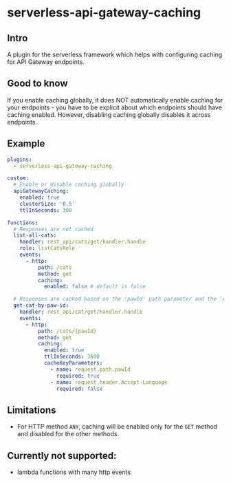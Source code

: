 # serverless-api-gateway-caching

## Intro
A plugin for the serverless framework which helps with configuring caching for API Gateway endpoints.

## Good to know
If you enable caching globally, it does NOT automatically enable caching for your endpoints - you have to be explicit about which endpoints should have caching enabled.
However, disabling caching globally disables it across endpoints.

## Example

```yml
plugins:
  - serverless-api-gateway-caching

custom:
  # Enable or disable caching globally
  apiGatewayCaching:
    enabled: true
    clusterSize: '0.5'
    ttlInSeconds: 300

functions:
  # Responses are not cached
  list-all-cats:
    handler: rest_api/cats/get/handler.handle
    role: listCatsRole
    events:
      - http:
          path: /cats
          method: get
          caching:
            enabled: false # default is false

  # Responses are cached based on the 'pawId' path parameter and the 'Accept-Language' header
  get-cat-by-paw-id:
    handler: rest_api/cat/get/handler.handle
    events:
      - http:
          path: /cats/{pawId}
          method: get
          caching:
            enabled: true
            ttlInSeconds: 3600
            cacheKeyParameters:
              - name: request.path.pawId
                required: true
              - name: request.header.Accept-Language
                required: false
```

## Limitations
* For HTTP method `ANY`, caching will be enabled only for the `GET` method and disabled for the other methods.

## Currently not supported:
* lambda functions with many http events
